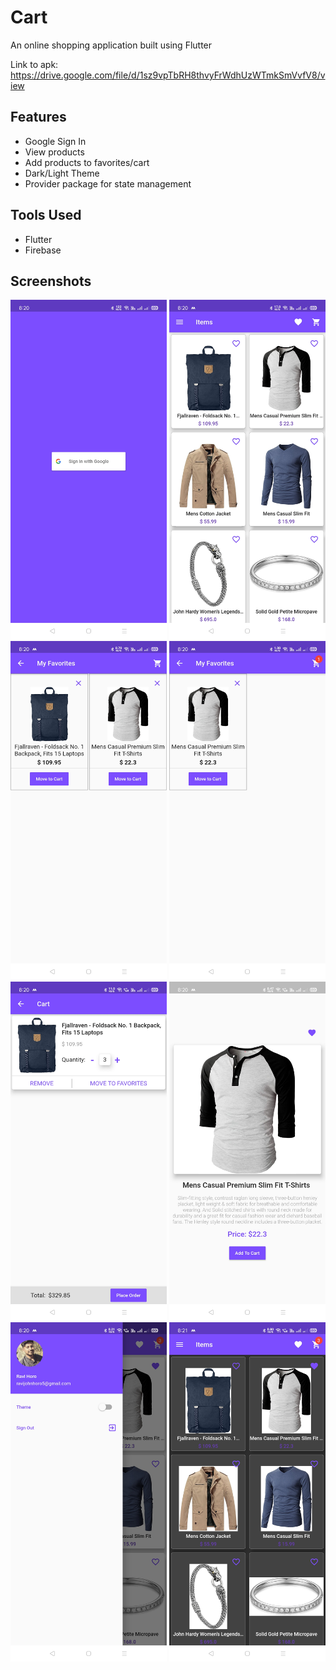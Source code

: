 # Cart

An online shopping application built using Flutter

Link to apk: https://drive.google.com/file/d/1sz9vpTbRH8thvyFrWdhUzWTmkSmVvfV8/view

## Features
- Google Sign In
- View products
- Add products to favorites/cart
- Dark/Light Theme
- Provider package for state management

## Tools Used
- Flutter
- Firebase

## Screenshots 
<img src = "screenshots/cart1.jpg" width = 250 > <img src = "screenshots/cart2.jpg" width = 250 > <img src = "screenshots/cart3.jpg" width = 250 > <img src = "screenshots/cart4.jpg" width = 250 > <img src = "screenshots/cart5.jpg" width = 250 > <img src = "screenshots/cart6.jpg" width = 250 > <img src = "screenshots/cart7.jpg" width = 250 > <img src = "screenshots/cart8.jpg" width = 250 >
